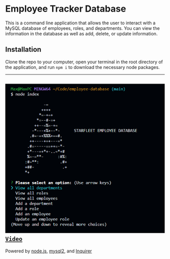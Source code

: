 # Employee Tracker Database
This is a command line application that allows the user to interact with a MySQL database of employees, roles, and departments.  You can view the information in the database as well as add, delete, or update information.

## Installation
Clone the repo to your computer, open your terminal in the root directory of the application, and run `npm i` to download the necessary node packages.

---
![Screenshot](./assets/EmployeeTrackerScreenshot.png)
[`Video`](https://drive.google.com/file/d/1AYIaHjsYFBM3uGwhVTsWKqX4AbG5qGpy/view)
---

Powered by [node.js](https://nodejs.org/en), [mysql2](https://www.npmjs.com/package/mysql2), and [Inquirer](https://www.npmjs.com/package/inquirer)